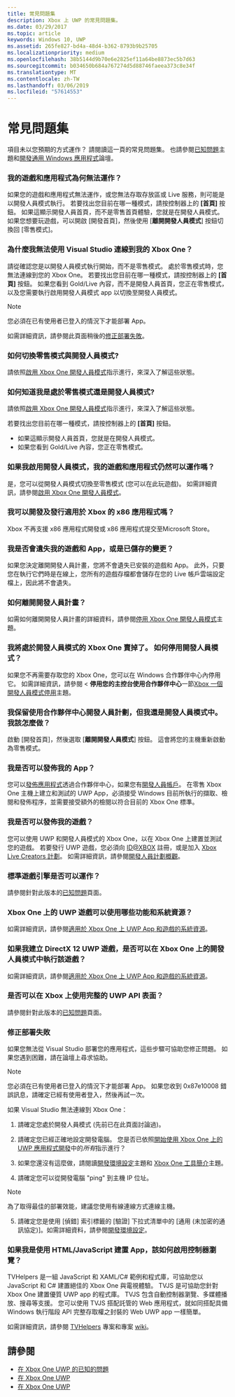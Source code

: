 ```yaml
---
title: 常見問題集
description: Xbox 上 UWP 的常見問題集。
ms.date: 03/29/2017
ms.topic: article
keywords: Windows 10, UWP
ms.assetid: 265fe827-bd4a-48d4-b362-8793b9b25705
ms.localizationpriority: medium
ms.openlocfilehash: 38b5144d9b70e6e2825ef11a64be8873ec5b7d63
ms.sourcegitcommit: b034650b684a767274d5d88746faeea373c8e34f
ms.translationtype: MT
ms.contentlocale: zh-TW
ms.lasthandoff: 03/06/2019
ms.locfileid: "57614553"
---
```

# <a name="frequently-asked-questions"></a>常見問題集

項目未以您預期的方式運作？ 請閱讀這一頁的常見問題集。 也請參閱[已知問題](known-issues.md)主題和[開發通用 Windows 應用程式](https://go.microsoft.com/fwlink/?linkid=839446)論壇。 

### <a name="why-arent-my-games-and-apps-working"></a>我的遊戲和應用程式為何無法運作？

如果您的遊戲和應用程式無法運作，或您無法存取存放區或 Live 服務，則可能是以開發人員模式執行。 若要找出您目前在哪一種模式，請按控制器上的 **\[首頁\]** 按鈕。 如果這顯示開發人員首頁，而不是零售首頁體驗，您就是在開發人員模式。 如果您想要玩遊戲，可以開啟 [開發首頁]，然後使用 [**離開開發人員模式**] 按鈕切換回 [零售模式]。

### <a name="why-cant-i-connect-to-my-xbox-one-using-visual-studio"></a>為什麼我無法使用 Visual Studio 連線到我的 Xbox One？

請從確認您是以開發人員模式執行開始，而不是零售模式。 處於零售模式時，您無法連線到您的 Xbox One。 若要找出您目前在哪一種模式，請按控制器上的 **\[首頁\]** 按鈕。 如果您看到 Gold/Live 內容，而不是開發人員首頁，您正在零售模式，以及您需要執行啟用開發人員模式 app 以切換至開發人員模式。

> [!NOTE]
> 您必須在已有使用者已登入的情況下才能部署 App。

如需詳細資訊，請參閱此頁面稍後的[修正部署失敗](#fixing-deployment-failures)。

### <a name="how-do-i-switch-between-retail-mode-and-developer-mode"></a>如何切換零售模式與開發人員模式?

請依照[啟用 Xbox One 開發人員模式](devkit-activation.md)指示進行，來深入了解這些狀態。

### <a name="how-do-i-know-if-i-am-in-retail-mode-or-developer-mode"></a>如何知道我是處於零售模式還是開發人員模式?

請依照[啟用 Xbox One 開發人員模式](devkit-activation.md)指示進行，來深入了解這些狀態。 

若要找出您目前在哪一種模式，請按控制器上的 **\[首頁\]** 按鈕。 
- 如果這顯示開發人員首頁，您就是在開發人員模式。
- 如果您看到 Gold/Live 內容，您正在零售模式。

### <a name="will-my-games-and-apps-still-work-if-i-activate-developer-mode"></a>如果我啟用開發人員模式，我的遊戲和應用程式仍然可以運作嗎？

是，您可以從開發人員模式切換至零售模式 (您可以在此玩遊戲)。 如需詳細資訊，請參閱[啟用 Xbox One 開發人員模式](devkit-activation.md)。 

### <a name="can-i-develop-and-publish-x86-apps-for-xbox"></a>我可以開發及發行適用於 Xbox 的 x86 應用程式嗎？
Xbox 不再支援 x86 應用程式開發或 x86 應用程式提交至Microsoft Store。 

### <a name="will-i-lose-my-games-and-apps-or-saved-changes"></a>我是否會遺失我的遊戲和 App，或是已儲存的變更？

如果您決定離開開發人員計畫，您將不會遺失已安裝的遊戲和 App。 此外，只要您在執行它們時是在線上，您所有的遊戲存檔都會儲存在您的 Live 帳戶雲端設定檔上，因此將不會遺失。

### <a name="how-do-i-leave-the-developer-program"></a>如何離開開發人員計畫？

如需如何離開開發人員計畫的詳細資料，請參閱[停用 Xbox One 開發人員模式](devkit-deactivation.md)主題。

### <a name="i-sold-my-xbox-one-and-left-it-in-developer-mode-how-do-i-deactivate-developer-mode"></a>我將處於開發人員模式的 Xbox One 賣掉了。 如何停用開發人員模式？

如果您不再需要存取您的 Xbox One，您可以在 Windows 合作夥伴中心內停用它。 如需詳細資訊，請參閱 <<c0>  **停用您的主控台使用合作夥伴中心**一節[Xbox 一個開發人員模式停用](devkit-deactivation.md#deactivate-your-console-using-partner-center)主題。 

### <a name="i-left-the-developer-program-using-partner-center-but-im-in-still-developer-mode-what-do-i-do"></a>我保留使用合作夥伴中心開發人員計劃，但我還是開發人員模式中。 我該怎麼做？

啟動 [開發首頁]，然後選取 [**離開開發人員模式**] 按鈕。 這會將您的主機重新啟動為零售模式。 

### <a name="can-i-publish-my-app"></a>我是否可以發佈我的 App？

您可以[發佈應用程式](../publish/index.md)透過合作夥伴中心，如果您有[開發人員帳戶](https://developer.microsoft.com/store/register)。 在零售 Xbox One 主機上建立和測試的 UWP App，必須接受 Windows 目前所執行的擷取、檢閱和發佈程序，並需要接受額外的檢閱以符合目前的 Xbox One 標準。

### <a name="can-i-publish-my-game"></a>我是否可以發佈我的遊戲？

您可以使用 UWP 和開發人員模式的 Xbox One，以在 Xbox One 上建置並測試您的遊戲。 若要發行 UWP 遊戲，您必須向 [ID@XBOX](https://www.xbox.com/Developers/id) 註冊，或是加入 [Xbox Live Creators 計劃](https://developer.microsoft.com/games/xbox/xboxlive/creator)。 如需詳細資訊，請參閱[開發人員計劃概觀](https://developer.microsoft.com/games/xbox/docs/xboxlive/get-started/developer-program-overview.html)。

### <a name="will-the-standard-game-engines-work"></a>標準遊戲引擎是否可以運作？

請參閱針對此版本的[已知問題](known-issues.md)頁面。

### <a name="what-capabilities-and-system-resources-are-available-to-uwp-games-on-xbox-one"></a>Xbox One 上的 UWP 遊戲可以使用哪些功能和系統資源？ 

如需詳細資訊，請參閱[適用於 Xbox One 上 UWP App 和遊戲的系統資源](system-resource-allocation.md)。

### <a name="if-i-create-a-directx-12-uwp-game-will-it-run-on-my-xbox-one-in-developer-mode"></a>如果我建立 DirectX 12 UWP 遊戲，是否可以在 Xbox One 上的開發人員模式中執行該遊戲？

如需詳細資訊，請參閱[適用於 Xbox One 上 UWP App 和遊戲的系統資源](system-resource-allocation.md)。

### <a name="will-the-entire-uwp-api-surface-be-available-on-xbox"></a>是否可以在 Xbox 上使用完整的 UWP API 表面？

請參閱針對此版本的[已知問題](known-issues.md)頁面。

### <a name="fixing-deployment-failures"></a>修正部署失敗

如果您無法從 Visual Studio 部署您的應用程式，這些步驟可協助您修正問題。 如果您遇到困難，請在論壇上尋求協助。

> [!NOTE]
> 您必須在已有使用者已登入的情況下才能部署 App。 如果您收到 0x87e10008 錯誤訊息，請確定已經有使用者登入，然後再試一次。

如果 Visual Studio 無法連線到 Xbox One：

1. 請確定您處於開發人員模式 (先前已在此頁面討論過)。
2. 請確定您已經正確地設定開發電腦。 您是否已依照[開始使用 Xbox One 上的 UWP 應用程式開發](getting-started.md)中的*所有*指示進行？ 

3. 如果您還沒有這麼做，請閱讀[開發環境設定](development-environment-setup.md)主題和 [Xbox One 工具簡介](introduction-to-xbox-tools.md)主題。

4. 請確定您可以從開發電腦 "ping" 到主機 IP 位址。
  > [!NOTE]
  > 為了取得最佳的部署效能，建議您使用有線連線方式連線主機。

5. 請確定您是使用 [偵錯] 索引標籤的 [驗證] 下拉式清單中的 [通用 (未加密的通訊協定)]。如需詳細資料，請參閱[開發環境設定](development-environment-setup.md)。


### <a name="if-im-building-an-app-using-htmljavascript-how-do-i-enable-gamepad-navigation"></a>如果我是使用 HTML/JavaScript 建置 App，該如何啟用控制器瀏覽？

TVHelpers 是一組 JavaScript 和 XAML/C# 範例和程式庫，可協助您以 JavaScript 和 C# 建置絕佳的 Xbox One 與電視體驗。 TVJS 是可協助您針對 Xbox One 建置優質 UWP app 的程式庫。 TVJS 包含自動控制器瀏覽、多媒體播放、搜尋等支援。 您可以使用 TVJS 搭配託管的 Web 應用程式，就如同搭配具備 Windows 執行階段 API 完整存取權之封裝的 Web UWP app 一樣簡單。

如需詳細資訊，請參閱 [TVHelpers](https://github.com/Microsoft/TVHelpers) 專案和專案 [wiki](https://github.com/Microsoft/TVHelpers/wiki)。

## <a name="see-also"></a>請參閱
- [在 Xbox One UWP 的已知的問題](known-issues.md)
- [在 Xbox One UWP](index.md)
- [在 Xbox One UWP](index.md)
